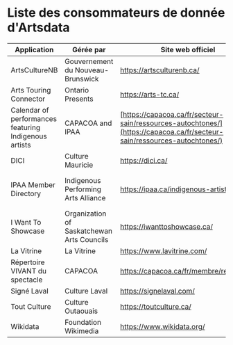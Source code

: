 
# Liste des consommateurs de donnée d'Artsdata

| Application | Gérée par | Site web officiel | Référentiel Github |
| --- | --- | --- | --- |
| ArtsCultureNB | Gouvernement du Nouveau-Brunswick | https://artsculturenb.ca/ | [footlight-calendar-api](https://github.com/culturecreates/footlight-calendar-api) |
| Arts Touring Connector | Ontario Presents | https://arts-tc.ca/ | [artsdata-planet-atc](https://github.com/culturecreates/artsdata-planet-atc)
| Calendar of performances featuring Indigenous artists | CAPACOA and IPAA | [https://capacoa.ca/fr/secteur-sain/ressources-autochtones/](https://capacoa.ca/fr/secteur-sain/ressources-autochtones/) | [artsdata-ical](https://github.com/culturecreates/artsdata-ical) |
| DICI | Culture Mauricie | https://dici.ca/ | [footlight-calendar-api](https://github.com/culturecreates/footlight-calendar-api) |
| IPAA Member Directory | Indigenous Performing Arts Alliance | https://ipaa.ca/indigenous-artists/| [https://github.com/culturecreates/artsdata-planet-ipaa](https://github.com/culturecreates/artsdata-planet-ipaa) |
| I Want To Showcase | Organization of Saskatchewan Arts Councils | https://iwanttoshowcase.ca/ | [artsdata-planet-iwts](https://github.com/culturecreates/artsdata-planet-iwts) |
| La Vitrine | La Vitrine | https://www.lavitrine.com/ | [artsdata-planet-lavitrine](https://github.com/culturecreates/artsdata-planet-lavitrine) |
| Répertoire VIVANT du spectacle | CAPACOA | https://capacoa.ca/fr/membre/repertoire/ | [artsdata-shortcode](https://github.com/culturecreates/artsdata-shortcode) |
| Signé Laval |  Culture Laval |  https://signelaval.com/ | [footlight-calendar-api](https://github.com/culturecreates/footlight-calendar-api) |
| Tout Culture |  Culture Outaouais | https://toutculture.ca/ | [footlight-calendar-api](https://github.com/culturecreates/footlight-calendar-api) |
| Wikidata | Foundation Wikimedia |  https://www.wikidata.org/ | [artsdata-planet-wikidata](https://github.com/culturecreates/artsdata-planet-wikidata) |

